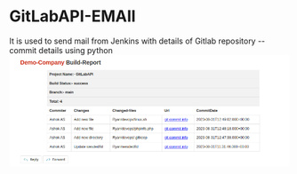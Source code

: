 # GitLabAPI-EMAIl
It is used to send mail from Jenkins with details of Gitlab repository --commit details using python
![Mailer output](https://github.com/ashokas058/GitLabAPI-EMAIl/blob/main/pics/mail-output.png)
